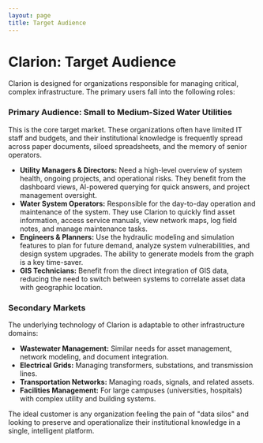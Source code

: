 ```yaml
---
layout: page
title: Target Audience
---
```


<div class="container">

# Clarion: Target Audience

Clarion is designed for organizations responsible for managing critical, complex infrastructure. The primary users fall into the following roles:

### Primary Audience: Small to Medium-Sized Water Utilities
This is the core target market. These organizations often have limited IT staff and budgets, and their institutional knowledge is frequently spread across paper documents, siloed spreadsheets, and the memory of senior operators.

-   **Utility Managers & Directors:** Need a high-level overview of system health, ongoing projects, and operational risks. They benefit from the dashboard views, AI-powered querying for quick answers, and project management oversight.
-   **Water System Operators:** Responsible for the day-to-day operation and maintenance of the system. They use Clarion to quickly find asset information, access service manuals, view network maps, log field notes, and manage maintenance tasks.
-   **Engineers & Planners:** Use the hydraulic modeling and simulation features to plan for future demand, analyze system vulnerabilities, and design system upgrades. The ability to generate models from the graph is a key time-saver.
-   **GIS Technicians:** Benefit from the direct integration of GIS data, reducing the need to switch between systems to correlate asset data with geographic location.

### Secondary Markets
The underlying technology of Clarion is adaptable to other infrastructure domains:

-   **Wastewater Management:** Similar needs for asset management, network modeling, and document integration.
-   **Electrical Grids:** Managing transformers, substations, and transmission lines.
-   **Transportation Networks:** Managing roads, signals, and related assets.
-   **Facilities Management:** For large campuses (universities, hospitals) with complex utility and building systems.

The ideal customer is any organization feeling the pain of "data silos" and looking to preserve and operationalize their institutional knowledge in a single, intelligent platform. 

</div> 